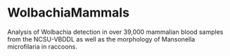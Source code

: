 # WolbachiaMammals
Analysis of Wolbachia detection in over 39,000 mammalian blood samples from the NCSU-VBDDL as well as the morphology of Mansonella microfilaria in raccoons.
